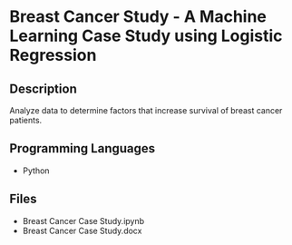 # Breast Cancer Study - A Machine Learning Case Study using Logistic Regression

## Description
Analyze data to determine factors that increase survival of breast cancer patients.

## Programming Languages
- Python

## Files
- Breast Cancer Case Study.ipynb
- Breast Cancer Case Study.docx

